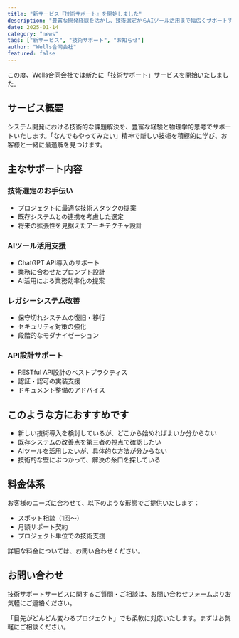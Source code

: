 ```yaml
---
title: "新サービス『技術サポート』を開始しました"
description: "豊富な開発経験を活かし、技術選定からAIツール活用まで幅広くサポートする新サービスを開始いたしました。"
date: 2025-01-14
category: "news"
tags: ["新サービス", "技術サポート", "お知らせ"]
author: "Wells合同会社"
featured: false
---
```


この度、Wells合同会社では新たに「技術サポート」サービスを開始いたしました。

<!-- [TODO] サービス開始の背景や経緯を追加すると良いでしょう
例：
- なぜこのサービスを始めようと思ったのか
- お客様からどんな要望があったのか
- 草間さん自身の経験から感じた必要性など
-->

## サービス概要

システム開発における技術的な課題解決を、豊富な経験と物理学的思考でサポートいたします。「なんでもやってみたい」精神で新しい技術を積極的に学び、お客様と一緒に最適解を見つけます。

<!-- [TODO] 具体的な強みや差別化ポイントを追加
例：
- 物理学的思考がどう活きるのか具体例
- 「なんでもやってみたい」精神のエピソード
- これまでの実績や経験年数
- 特に得意な分野や技術
-->

## 主なサポート内容

### 技術選定のお手伝い
- プロジェクトに最適な技術スタックの提案
- 既存システムとの連携を考慮した選定
- 将来の拡張性を見据えたアーキテクチャ設計

<!-- [TODO] 具体例を追加すると説得力が増します
例：
- 実際に提案した技術スタックの例（React + Node.js + PostgreSQLなど）
- 技術選定で重視するポイント（パフォーマンス、学習コスト、コミュニティの活発さなど）
- 失敗談や成功談
-->

### AIツール活用支援
- ChatGPT API導入のサポート
- 業務に合わせたプロンプト設計
- AI活用による業務効率化の提案

### レガシーシステム改善
- 保守切れシステムの復旧・移行
- セキュリティ対策の強化
- 段階的なモダナイゼーション

### API設計サポート
- RESTful API設計のベストプラクティス
- 認証・認可の実装支援
- ドキュメント整備のアドバイス

## このような方におすすめです

- 新しい技術導入を検討しているが、どこから始めればよいか分からない
- 既存システムの改善点を第三者の視点で確認したい
- AIツールを活用したいが、具体的な方法が分からない
- 技術的な壁にぶつかって、解決の糸口を探している

<!-- [TODO] より具体的なペルソナや事例を追加
例：
- 小規模な会社でエンジニアが1人しかいない場合
- レガシーシステムに苦労している企業
- 実際にあった相談事例（匿名化して）
- 業界別の課題（医療、教育、小売など）
-->

## 料金体系

お客様のニーズに合わせて、以下のような形態でご提供いたします：
- スポット相談（1回〜）
- 月額サポート契約
- プロジェクト単位での技術支援

詳細な料金については、お問い合わせください。

## お問い合わせ

技術サポートサービスに関するご質問・ご相談は、[お問い合わせフォーム](/#contact)よりお気軽にご連絡ください。

「目先がどんどん変わるプロジェクト」でも柔軟に対応いたします。まずはお気軽にご相談ください。

<!-- [TODO] 締めの部分を強化
例：
- 無料相談の実施について
- 初回特典やお試しプランの案内
- 相談から実際のサポート開始までの流れ
- 草間さんの想いや理念を一言
-->